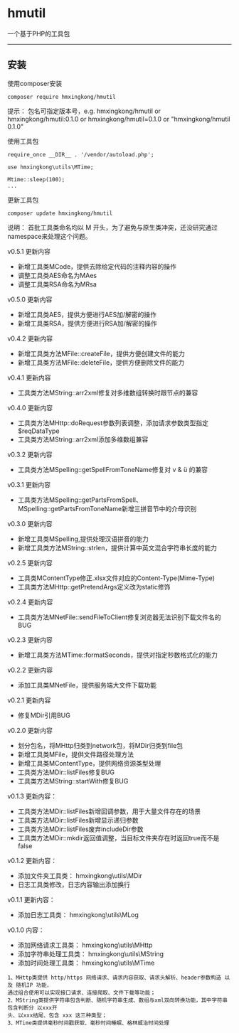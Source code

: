 # hmutil
一个基于PHP的工具包

-------------------------------------------------

## 安装

使用composer安装

~~~
composer require hmxingkong/hmutil
~~~
提示： 包名可指定版本号，e.g. hmxingkong/hmutil or hmxingkong/hmutil:0.1.0 or hmxingkong/hmutil=0.1.0 or "hmxingkong/hmutil 0.1.0"

使用工具包
~~~
require_once __DIR__ . '/vendor/autoload.php';

use hmxingkong\utils\MTime;

Mtime::sleep(100);
...
~~~

更新工具包
~~~
composer update hmxingkong/hmutil
~~~


说明：
    首批工具类命名均以 M 开头，为了避免与原生类冲突，还没研究通过namespace来处理这个问题。
   
v0.5.1 更新内容
 + 新增工具类MCode，提供去除给定代码的注释内容的操作
 + 调整工具类AES命名为MAes
 + 调整工具类RSA命名为MRsa
   
v0.5.0 更新内容
 + 新增工具类AES，提供方便进行AES加/解密的操作
 + 新增工具类RSA，提供方便进行RSA加/解密的操作
   
v0.4.2 更新内容
 + 新增工具类方法MFile::createFile，提供方便创建文件的能力
 + 新增工具类方法MFile::deleteFile，提供方便删除文件的能力
   
v0.4.1 更新内容
 + 工具类方法MString::arr2xml修复对多维数组转换时跟节点的兼容
   
v0.4.0 更新内容
 + 工具类方法MHttp::doRequest参数列表调整，添加请求参数类型指定 $reqDataType
 + 工具类方法MString::arr2xml添加多维数组兼容
    
v0.3.2 更新内容
 + 工具类方法MSpelling::getSpellFromToneName修复对 v & ü 的兼容
    
v0.3.1 更新内容
 + 工具类方法MSpelling::getPartsFromSpell、MSpelling::getPartsFromToneName新增三拼音节中的介母识别
    
v0.3.0 更新内容
 + 新增工具类MSpelling,提供处理汉语拼音的能力
 + 新增工具类方法MString::strlen，提供计算中英文混合字符串长度的能力
    
v0.2.5 更新内容
 + 工具类MContentType修正.xlsx文件对应的Content-Type(Mime-Type)
 + 工具类方法MHttp::getPretendArgs定义改为static修饰
    
v0.2.4 更新内容
 + 工具类方法MNetFile::sendFileToClient修复浏览器无法识别下载文件名的BUG
    
v0.2.3 更新内容
 + 新增工具类方法MTime::formatSeconds，提供对指定秒数格式化的能力
    
v0.2.2 更新内容
 + 添加工具类MNetFile，提供服务端大文件下载功能
    
v0.2.1 更新内容
 + 修复MDir引用BUG
    
v0.2.0 更新内容
 + 划分包名，将MHttp归类到network包，将MDir归类到file包
 + 新增工具类MFile，提供文件路径处理方法
 + 新增工具类MContentType，提供网络资源类型处理
 + 工具类方法MDir::listFiles修复BUG
 + 工具类方法MString::startWith修复BUG
  
v0.1.3 更新内容：
 + 工具类方法MDir::listFiles新增回调参数，用于大量文件存在的场景
 + 工具类方法MDir::listFiles新增显示递归参数
 + 工具类方法MDir::listFiles废弃includeDir参数
 + 工具类方法MDir::mkdir返回值调整，当目标文件夹存在时返回true而不是false
  
v0.1.2 更新内容：
 + 添加文件夹工具类： hmxingkong\utils\MDir
 + 日志工具类修改，日志内容输出添加换行
  
v0.1.1 更新内容：
 + 添加日志工具类： hmxingkong\utils\MLog
    
v0.1.0 内容：

 + 添加网络请求工具类： hmxingkong\utils\MHttp
 + 添加字符串处理工具类： hmxingkong\utils\MString
 + 添加时间处理工具类： hmxingkong\utils\MTime
    
~~~
1、MHttp类提供 http/https 网络请求、请求内容获取、请求头解析、header参数构造 以及 随机IP 功能，
通过组合使用可以实现接口请求、连接爬取、文件下载等功能；
2、MString类提供字符串包含判断、随机字符串生成、数组与xml双向转换功能，其中字符串包含判断分 以xxx开
头、以xxx结尾、包含 xxx 这三种类型；
3、MTime类提供毫秒时间戳获取、毫秒时间睡眠、格林威治时间处理
~~~